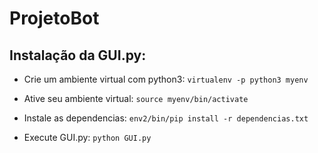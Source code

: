 # ProjetoBot

## Instalação da GUI.py:
* Crie um ambiente virtual com python3:
` virtualenv -p python3 myenv `

* Ative seu ambiente virtual:
`source myenv/bin/activate`

* Instale as dependencias:
`env2/bin/pip install -r dependencias.txt`

* Execute GUI.py:
`python GUI.py`
